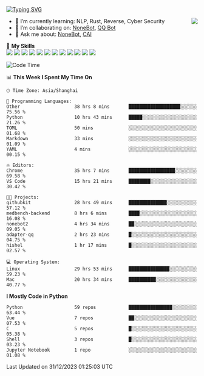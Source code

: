 [![Typing SVG](https://readme-typing-svg.herokuapp.com?size=25&duration=2500&color=8C43EA&vCenter=true&width=200&height=40&lines=Hi+there+%F0%9F%91%8B%F0%9F%8F%BB;I'm+yanyongyu)](https://git.io/typing-svg)

<a href="#">
  <img align="right" src="https://github-readme-stats.vercel.app/api?username=yanyongyu&count_private=true&show_icons=true&bg_color=15,f2f7fd,E0EAFC" />
</a>

- 🌱 I’m currently learning: NLP, Rust, Reverse, Cyber Security
- 👯 I’m collaborating on: [NoneBot](https://github.com/nonebot), [QQ Bot](https://github.com/Mrs4s/go-cqhttp)
- 💬 Ask me about: [NoneBot](https://github.com/nonebot), [CAI](https://github.com/cscs181/CAI)

🌟 **My Skills**  
![](https://img.shields.io/badge/-Python-3e74a2?style=flat-square&logo=Python&logoColor=fff)
![](https://img.shields.io/badge/-TypeScript-3178C6?style=flat-square&logo=TypeScript&logoColor=fff)
![](https://img.shields.io/badge/-Vue-4fc08d?style=flat-square&logo=Vue.js&logoColor=fff)
![](https://img.shields.io/badge/-React-2d98ce?style=flat-square&logo=React&logoColor=fff)
![](https://img.shields.io/badge/-FastAPI-009688?style=flat-square&logo=FastAPI&logoColor=fff)
![](https://img.shields.io/badge/-Linux-000000?style=flat-square&logo=Linux&logoColor=fff)
![](https://img.shields.io/badge/-Docker-2496ED?style=flat-square&logo=Docker&logoColor=fff)
![](https://img.shields.io/badge/-Kubernetes-326CE5?style=flat-square&logo=Kubernetes&logoColor=fff)
![](https://img.shields.io/badge/-GitHub%20Actions-2088FF?style=flat-square&logo=GitHubActions&logoColor=fff)
![](https://img.shields.io/badge/-PostgreSQL-4169E1?style=flat-square&logo=PostgreSQL&logoColor=fff)
![](https://img.shields.io/badge/-Redis-DC382D?style=flat-square&logo=Redis&logoColor=fff)
![](https://img.shields.io/badge/-MongoDB-47A248?style=flat-square&logo=MongoDB&logoColor=fff)

<!--START_SECTION:waka-->
![Code Time](http://img.shields.io/badge/Code%20Time-5%2C600%20hrs%2034%20mins-blue)

📊 **This Week I Spent My Time On** 

```text
🕑︎ Time Zone: Asia/Shanghai

💬 Programming Languages: 
Other                    38 hrs 8 mins       ███████████████████░░░░░░   75.56 % 
Python                   10 hrs 43 mins      █████░░░░░░░░░░░░░░░░░░░░   21.26 % 
TOML                     50 mins             ░░░░░░░░░░░░░░░░░░░░░░░░░   01.68 % 
Markdown                 33 mins             ░░░░░░░░░░░░░░░░░░░░░░░░░   01.09 % 
YAML                     4 mins              ░░░░░░░░░░░░░░░░░░░░░░░░░   00.15 % 

🔥 Editors: 
Chrome                   35 hrs 7 mins       █████████████████░░░░░░░░   69.58 % 
VS Code                  15 hrs 21 mins      ████████░░░░░░░░░░░░░░░░░   30.42 % 

🐱‍💻 Projects: 
githubkit                28 hrs 49 mins      ██████████████░░░░░░░░░░░   57.12 % 
medbench-backend         8 hrs 6 mins        ████░░░░░░░░░░░░░░░░░░░░░   16.08 % 
nonebot2                 4 hrs 34 mins       ██░░░░░░░░░░░░░░░░░░░░░░░   09.05 % 
adapter-qq               2 hrs 23 mins       █░░░░░░░░░░░░░░░░░░░░░░░░   04.75 % 
hishel                   1 hr 17 mins        █░░░░░░░░░░░░░░░░░░░░░░░░   02.57 % 

💻 Operating System: 
Linux                    29 hrs 53 mins      ███████████████░░░░░░░░░░   59.23 % 
Mac                      20 hrs 34 mins      ██████████░░░░░░░░░░░░░░░   40.77 % 
```

**I Mostly Code in Python** 

```text
Python                   59 repos            ████████████████░░░░░░░░░   63.44 % 
Vue                      7 repos             ██░░░░░░░░░░░░░░░░░░░░░░░   07.53 % 
C                        5 repos             █░░░░░░░░░░░░░░░░░░░░░░░░   05.38 % 
Shell                    3 repos             █░░░░░░░░░░░░░░░░░░░░░░░░   03.23 % 
Jupyter Notebook         1 repo              ░░░░░░░░░░░░░░░░░░░░░░░░░   01.08 % 
```




 Last Updated on 31/12/2023 01:25:03 UTC
<!--END_SECTION:waka-->
